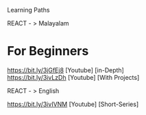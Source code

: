 Learning Paths

REACT - > Malayalam
# For Beginners
https://bit.ly/3jGfEj8 [Youtube]  [in-Depth]<br />
https://bit.ly/3ivLzDh [Youtube]  [With Projects]


REACT - > English

https://bit.ly/3ivIVNM [Youtube]  [Short-Series]
